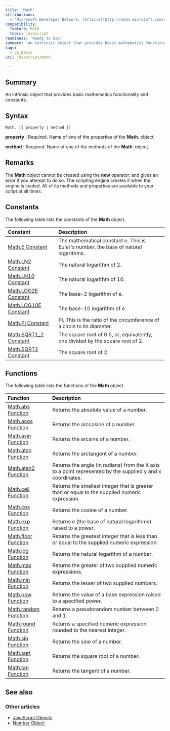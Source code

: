 ```yaml
---
title: 'Math'
attributions:
  - 'Microsoft Developer Network: [Article](http://msdn.microsoft.com/en-us/library/ie/b272f386(v=vs.94).aspx)'
compatibility:
  feature: Math
  topic: javascript
readiness: 'Ready to Use'
summary: 'An intrinsic object that provides basic mathematics functionality and constants.'
tags:
  - JS_Basic
uri: javascript/Math

---
```

## Summary

An intrinsic object that provides basic mathematics functionality and constants.

## Syntax

    Math. [{ property | method }]

**property**
:   Required. Name of one of the properties of the **Math**. object.

**method**
:   Required. Name of one of the methods of the **Math**. object.

## Remarks

The **Math** object cannot be created using the **new** operator, and gives an error if you attempt to do so. The scripting engine creates it when the engine is loaded. All of its methods and properties are available to your script at all times.

## Constants

The following table lists the constants of the **Math** object.

|Constant|Description|
|:-------|:----------|
|[Math.E Constant](/javascript/Math/constants)|The mathematical constant e. This is Euler's number, the base of natural logarithms.|
|[Math.LN2 Constant](/javascript/Math/constants)|The natural logarithm of 2.|
|[Math.LN10 Constant](/javascript/Math/constants)|The natural logarithm of 10.|
|[Math.LOG2E Constant](/javascript/Math/constants)|The base-2 logarithm of e.|
|[Math.LOG10E Constant](/javascript/Math/constants)|The base-10 logarithm of e.|
|[Math.PI Constant](/javascript/Math/constants)|Pi. This is the ratio of the circumference of a circle to its diameter.|
|[Math.SQRT1\_2 Constant](/javascript/Math/constants)|The square root of 0.5, or, equivalently, one divided by the square root of 2.|
|[Math.SQRT2 Constant](/javascript/Math/constants)|The square root of 2.|

## Functions

The following table lists the functions of the **Math** object.

|Function|Description|
|:-------|:----------|
|[Math.abs Function](/javascript/Math/abs)|Returns the absolute value of a number.|
|[Math.acos Function](/javascript/Math/acos)|Returns the arccosine of a number.|
|[Math.asin Function](/javascript/Math/asin)|Returns the arcsine of a number.|
|[Math.atan Function](/javascript/Math/atan)|Returns the arctangent of a number.|
|[Math.atan2 Function](/javascript/Math/atan2)|Returns the angle (in radians) from the X axis to a point represented by the supplied y and x coordinates.|
|[Math.ceil Function](/javascript/Math/ceil)|Returns the smallest integer that is greater than or equal to the supplied numeric expression.|
|[Math.cos Function](/javascript/Math/cos)|Returns the cosine of a number.|
|[Math.exp Function](/javascript/Math/exp)|Returns e (the base of natural logarithms) raised to a power.|
|[Math.floor Function](/javascript/Math/floor)|Returns the greatest integer that is less than or equal to the supplied numeric expression.|
|[Math.log Function](/javascript/Math/log)|Returns the natural logarithm of a number.|
|[Math.max Function](/javascript/Math/max)|Returns the greater of two supplied numeric expressions.|
|[Math.min Function](/javascript/Math/min)|Returns the lesser of two supplied numbers.|
|[Math.pow Function](/javascript/Math/pow)|Returns the value of a base expression raised to a specified power.|
|[Math.random Function](/javascript/Math/random)|Returns a pseudorandom number between 0 and 1.|
|[Math.round Function](/javascript/Math/round)|Returns a specified numeric expression rounded to the nearest integer.|
|[Math.sin Function](/javascript/Math/sin)|Returns the sine of a number.|
|[Math.sqrt Function](/javascript/Math/sqrt)|Returns the square root of a number.|
|[Math.tan Function](/javascript/Math/tan)|Returns the tangent of a number.|

## See also

### Other articles

-   [JavaScript Objects](/javascript/objects)
-   [Number Object](/javascript/Number)

